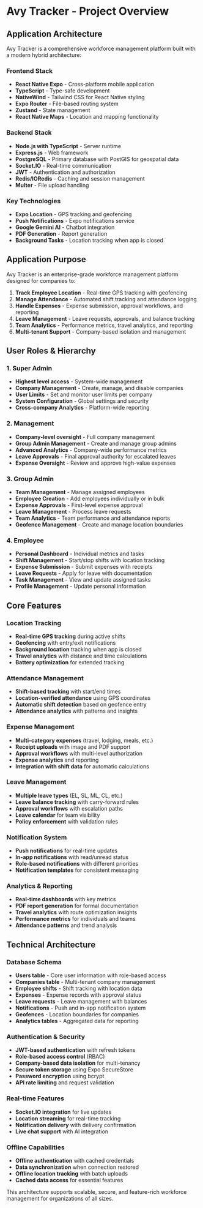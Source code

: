 # Avy Tracker - Project Overview

## Application Architecture

Avy Tracker is a comprehensive workforce management platform built with a modern hybrid architecture:

### Frontend Stack
- **React Native Expo** - Cross-platform mobile application
- **TypeScript** - Type-safe development
- **NativeWind** - Tailwind CSS for React Native styling
- **Expo Router** - File-based routing system
- **Zustand** - State management
- **React Native Maps** - Location and mapping functionality

### Backend Stack
- **Node.js with TypeScript** - Server runtime
- **Express.js** - Web framework
- **PostgreSQL** - Primary database with PostGIS for geospatial data
- **Socket.IO** - Real-time communication
- **JWT** - Authentication and authorization
- **Redis/IORedis** - Caching and session management
- **Multer** - File upload handling

### Key Technologies
- **Expo Location** - GPS tracking and geofencing
- **Push Notifications** - Expo notifications service
- **Google Gemini AI** - Chatbot integration
- **PDF Generation** - Report generation
- **Background Tasks** - Location tracking when app is closed

## Application Purpose

Avy Tracker is an enterprise-grade workforce management platform designed for companies to:

1. **Track Employee Location** - Real-time GPS tracking with geofencing
2. **Manage Attendance** - Automated shift tracking and attendance logging
3. **Handle Expenses** - Expense submission, approval workflows, and reporting
4. **Leave Management** - Leave requests, approvals, and balance tracking
5. **Team Analytics** - Performance metrics, travel analytics, and reporting
6. **Multi-tenant Support** - Company-based isolation and management

## User Roles & Hierarchy

### 1. Super Admin
- **Highest level access** - System-wide management
- **Company Management** - Create, manage, and disable companies
- **User Limits** - Set and monitor user limits per company
- **System Configuration** - Global settings and security
- **Cross-company Analytics** - Platform-wide reporting

### 2. Management
- **Company-level oversight** - Full company management
- **Group Admin Management** - Create and manage group admins
- **Advanced Analytics** - Company-wide performance metrics
- **Leave Approvals** - Final approval authority for escalated leaves
- **Expense Oversight** - Review and approve high-value expenses

### 3. Group Admin
- **Team Management** - Manage assigned employees
- **Employee Creation** - Add employees individually or in bulk
- **Expense Approvals** - First-level expense approval
- **Leave Management** - Process leave requests
- **Team Analytics** - Team performance and attendance reports
- **Geofence Management** - Create and manage location boundaries

### 4. Employee
- **Personal Dashboard** - Individual metrics and tasks
- **Shift Management** - Start/stop shifts with location tracking
- **Expense Submission** - Submit expenses with receipts
- **Leave Requests** - Apply for leave with documentation
- **Task Management** - View and update assigned tasks
- **Profile Management** - Update personal information

## Core Features

### Location Tracking
- **Real-time GPS tracking** during active shifts
- **Geofencing** with entry/exit notifications
- **Background location** tracking when app is closed
- **Travel analytics** with distance and time calculations
- **Battery optimization** for extended tracking

### Attendance Management
- **Shift-based tracking** with start/end times
- **Location-verified attendance** using GPS coordinates
- **Automatic shift detection** based on geofence entry
- **Attendance analytics** with patterns and insights

### Expense Management
- **Multi-category expenses** (travel, lodging, meals, etc.)
- **Receipt uploads** with image and PDF support
- **Approval workflows** with multi-level authorization
- **Expense analytics** and reporting
- **Integration with shift data** for automatic calculations

### Leave Management
- **Multiple leave types** (EL, SL, ML, CL, etc.)
- **Leave balance tracking** with carry-forward rules
- **Approval workflows** with escalation paths
- **Leave calendar** for team visibility
- **Policy enforcement** with validation rules

### Notification System
- **Push notifications** for real-time updates
- **In-app notifications** with read/unread status
- **Role-based notifications** with different priorities
- **Notification templates** for consistent messaging

### Analytics & Reporting
- **Real-time dashboards** with key metrics
- **PDF report generation** for formal documentation
- **Travel analytics** with route optimization insights
- **Performance metrics** for individuals and teams
- **Attendance patterns** and trend analysis

## Technical Architecture

### Database Schema
- **Users table** - Core user information with role-based access
- **Companies table** - Multi-tenant company management
- **Employee shifts** - Shift tracking with location data
- **Expenses** - Expense records with approval status
- **Leave requests** - Leave management with balances
- **Notifications** - Push and in-app notification system
- **Geofences** - Location boundaries for companies
- **Analytics tables** - Aggregated data for reporting

### Authentication & Security
- **JWT-based authentication** with refresh tokens
- **Role-based access control** (RBAC)
- **Company-based data isolation** for multi-tenancy
- **Secure token storage** using Expo SecureStore
- **Password encryption** using bcrypt
- **API rate limiting** and request validation

### Real-time Features
- **Socket.IO integration** for live updates
- **Location streaming** for real-time tracking
- **Notification delivery** with delivery confirmation
- **Live chat support** with AI integration

### Offline Capabilities
- **Offline authentication** with cached credentials
- **Data synchronization** when connection restored
- **Offline location tracking** with batch uploads
- **Cached data access** for essential features

This architecture supports scalable, secure, and feature-rich workforce management for organizations of all sizes.